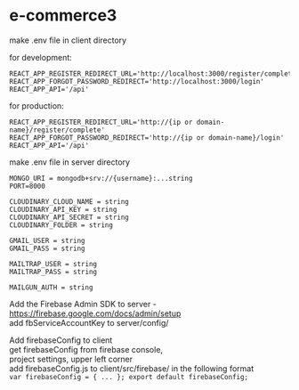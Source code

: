 # e-commerce3

make .env file in client directory

  for development:
  ```
  REACT_APP_REGISTER_REDIRECT_URL='http://localhost:3000/register/complete'
  REACT_APP_FORGOT_PASSWORD_REDIRECT='http://localhost:3000/login'
  REACT_APP_API='/api'
  ```
  

  for production:
  ```
  REACT_APP_REGISTER_REDIRECT_URL='http://{ip or domain-name}/register/complete'
  REACT_APP_FORGOT_PASSWORD_REDIRECT='http://{ip or domain-name}/login'
  REACT_APP_API='/api'
  ```


make .env file in server directory
  ```
  MONGO_URI = mongodb+srv://{username}:...string
  PORT=8000

  CLOUDINARY_CLOUD_NAME = string
  CLOUDINARY_API_KEY = string
  CLOUDINARY_API_SECRET = string
  CLOUDINARY_FOLDER = string

  GMAIL_USER = string
  GMAIL_PASS = string

  MAILTRAP_USER = string
  MAILTRAP_PASS = string

  MAILGUN_AUTH = string
  ```

Add the Firebase Admin SDK to server - https://firebase.google.com/docs/admin/setup   
  add fbServiceAccountKey to server/config/  

Add firebaseConfig to client  
  get firebaseConfig from firebase console,  
  project settings, upper left corner  
  add firebaseConfig.js to client/src/firebase/ in the following format  
    ```
    var firebaseConfig = {
      ...
    };
    export default firebaseConfig;
    ```
